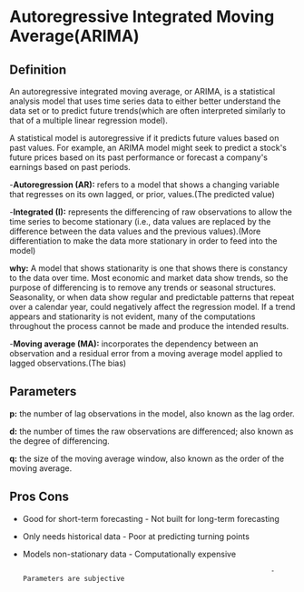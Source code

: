 
# Autoregressive Integrated Moving Average(ARIMA)

## Definition

An autoregressive integrated moving average, or ARIMA, is a statistical analysis model that uses time series data to either better understand the data set or to predict future trends(which are often interpreted similarly to that of a multiple linear regression model).

A statistical model is autoregressive if it predicts future values based on past values. For example, an ARIMA model might seek to predict a stock's future prices based on its past performance or forecast a company's earnings based on past periods.

-**Autoregression (AR):** refers to a model that shows a changing variable that regresses on its own lagged, or prior, values.(The predicted value)


-**Integrated (I):** represents the differencing of raw observations to allow the time series to become stationary (i.e., data values are replaced by the difference between the data values and the previous values).(More differentiation to make the data more stationary in order to feed into the model)

**why:** A model that shows stationarity is one that shows there is constancy to the data over time. Most economic and market data show trends, so the purpose of differencing is to remove any trends or seasonal structures. Seasonality, or when data show regular and predictable patterns that repeat over a calendar year, could negatively affect the regression model. If a trend appears and stationarity is not evident, many of the computations throughout the process cannot be made and produce the intended results.


-**Moving average (MA):**  incorporates the dependency between an observation and a residual error from a moving average model applied to lagged observations.(The bias)


## Parameters

**p:** the number of lag observations in the model, also known as the lag order.

**d:** the number of times the raw observations are differenced; also known as the degree of differencing.

**q:** the size of the moving average window, also known as the order of the moving average.

## Pros                                                           Cons
- Good for short-term forecasting                                  - Not built for long-term forecasting

- Only needs historical data                                       - Poor at predicting turning points

- Models non-stationary data                                       - Computationally expensive

                                                                   - Parameters are subjective












